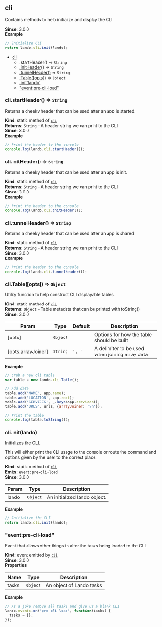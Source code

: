<a name="module_cli"></a>

## cli
Contains methods to help initialize and display the CLI

**Since**: 3.0.0  
**Example**  
```js
// Initialize CLI
return lando.cli.init(lando);
```

* [cli](#module_cli)
    * [.startHeader()](#module_cli.startHeader) ⇒ <code>String</code>
    * [.initHeader()](#module_cli.initHeader) ⇒ <code>String</code>
    * [.tunnelHeader()](#module_cli.tunnelHeader) ⇒ <code>String</code>
    * [.Table([opts])](#module_cli.Table) ⇒ <code>Object</code>
    * [.init(lando)](#module_cli.init)
    * ["event:pre-cli-load"](#module_cli.event_pre-cli-load)

<a name="module_cli.startHeader"></a>

### cli.startHeader() ⇒ <code>String</code>
Returns a cheeky header that can be used after an app is started.

**Kind**: static method of [<code>cli</code>](#module_cli)  
**Returns**: <code>String</code> - A header string we can print to the CLI  
**Since**: 3.0.0  
**Example**  
```js
// Print the header to the console
console.log(lando.cli.startHeader());
```
<a name="module_cli.initHeader"></a>

### cli.initHeader() ⇒ <code>String</code>
Returns a cheeky header that can be used after an app is init.

**Kind**: static method of [<code>cli</code>](#module_cli)  
**Returns**: <code>String</code> - A header string we can print to the CLI  
**Since**: 3.0.0  
**Example**  
```js
// Print the header to the console
console.log(lando.cli.initHeader());
```
<a name="module_cli.tunnelHeader"></a>

### cli.tunnelHeader() ⇒ <code>String</code>
Returns a cheeky header that can be used after an app is shared

**Kind**: static method of [<code>cli</code>](#module_cli)  
**Returns**: <code>String</code> - A header string we can print to the CLI  
**Since**: 3.0.0  
**Example**  
```js
// Print the header to the console
console.log(lando.cli.tunnelHeader());
```
<a name="module_cli.Table"></a>

### cli.Table([opts]) ⇒ <code>Object</code>
Utility function to help construct CLI displayable tables

**Kind**: static method of [<code>cli</code>](#module_cli)  
**Returns**: <code>Object</code> - Table metadata that can be printed with toString()  
**Since**: 3.0.0  

| Param | Type | Default | Description |
| --- | --- | --- | --- |
| [opts] | <code>Object</code> |  | Options for how the table should be built |
| [opts.arrayJoiner] | <code>String</code> | <code>&#x27;, &#x27;</code> | A delimiter to be used when joining array data |

**Example**  
```js
// Grab a new cli table
var table = new lando.cli.Table();

// Add data
table.add('NAME', app.name);
table.add('LOCATION', app.root);
table.add('SERVICES', _.keys(app.services));
table.add('URLS', urls, {arrayJoiner: '\n'});

// Print the table
console.log(table.toString());
```
<a name="module_cli.init"></a>

### cli.init(lando)
Initializes the CLI.

This will either print the CLI usage to the console or route the command and
options given by the user to the correct place.

**Kind**: static method of [<code>cli</code>](#module_cli)  
**Emits**: <code>event:pre-cli-load</code>  
**Since**: 3.0.0  

| Param | Type | Description |
| --- | --- | --- |
| lando | <code>Object</code> | An initialized lando object. |

**Example**  
```js
// Initialize the CLI
return lando.cli.init(lando);
```
<a name="module_cli.event_pre-cli-load"></a>

### "event:pre-cli-load"
Event that allows other things to alter the tasks being loaded to the CLI.

**Kind**: event emitted by [<code>cli</code>](#module_cli)  
**Since**: 3.0.0  
**Properties**

| Name | Type | Description |
| --- | --- | --- |
| tasks | <code>Object</code> | An object of Lando tasks |

**Example**  
```js
// As a joke remove all tasks and give us a blank CLI
lando.events.on('pre-cli-load', function(tasks) {
  tasks = {};
});
```
